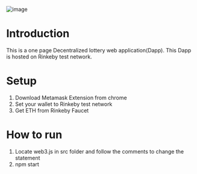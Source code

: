 ![image](https://user-images.githubusercontent.com/57948673/122089795-b4666800-ce39-11eb-90ac-4f2f6c5ef4cd.png)

# Introduction
This is a one page Decentralized lottery web application(Dapp). 
This Dapp is hosted on Rinkeby test network.

# Setup
1. Download Metamask Extension from chrome
2. Set your wallet to Rinkeby test network
3. Get ETH from Rinkeby Faucet

# How to run
1. Locate web3.js in src folder and follow the comments to change the statement
2. npm start
